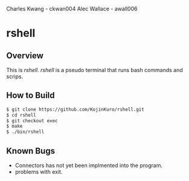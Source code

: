 Charles Kwang - ckwan004
Alec Wallace - awall006

# rshell
## Overview
This is *rshell*. *rshell* is a pseudo terminal that runs bash commands and scrips.

## How to Build
```bash
$ git clone https://github.com/KojinKuro/rshell.git
$ cd rshell
$ git checkout exec
$ make
$ ./bin/rshell
```

## Known Bugs
* Connectors has not yet been implmented into the program.
* problems with exit.
